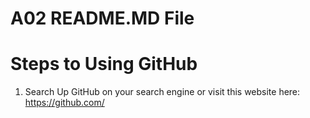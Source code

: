 # A02 README.MD File

# Steps to Using GitHub

1. Search Up GitHub on your search engine or visit this website here:  https://github.com/ 
